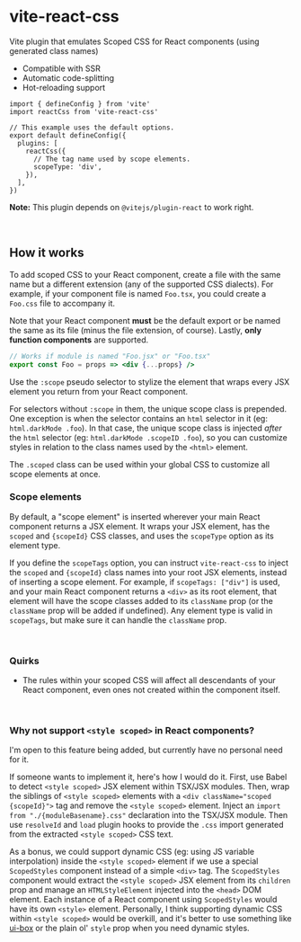 # vite-react-css

Vite plugin that emulates Scoped CSS for React components (using generated class names)

- Compatible with SSR
- Automatic code-splitting
- Hot-reloading support

```tsx
import { defineConfig } from 'vite'
import reactCss from 'vite-react-css'

// This example uses the default options.
export default defineConfig({
  plugins: [
    reactCss({
      // The tag name used by scope elements.
      scopeType: 'div',
    }),
  ],
})
```

**Note:** This plugin depends on `@vitejs/plugin-react` to work right.

&nbsp;

## How it works

To add scoped CSS to your React component, create a file with the same name but a different extension (any of the supported CSS dialects). For example, if your component file is named `Foo.tsx`, you could create a `Foo.css` file to accompany it.

Note that your React component **must** be the default export or be named the same as its file (minus the file extension, of course). Lastly, **only function components** are supported.

```jsx
// Works if module is named "Foo.jsx" or "Foo.tsx"
export const Foo = props => <div {...props} />
```

Use the `:scope` pseudo selector to stylize the element that wraps every JSX element you return from your React component.

For selectors without `:scope` in them, the unique scope class is prepended. One exception is when the selector contains an `html` selector in it (eg: `html.darkMode .foo`). In that case, the unique scope class is injected _after_ the `html` selector (eg: `html.darkMode .scopeID .foo`), so you can customize styles in relation to the class names used by the `<html>` element.

The `.scoped` class can be used within your global CSS to customize all scope elements at once.

### Scope elements

By default, a "scope element" is inserted wherever your main React component returns a JSX element. It wraps your JSX element, has the `scoped` and `{scopeId}` CSS classes, and uses the `scopeType` option as its element type.

If you define the `scopeTags` option, you can instruct `vite-react-css` to inject the `scoped` and `{scopeId}` class names into your root JSX elements, instead of inserting a scope element. For example, if `scopeTags: ["div"]` is used, and your main React component returns a `<div>` as its root element, that element will have the scope classes added to its `className` prop (or the `className` prop will be added if undefined). Any element type is valid in `scopeTags`, but make sure it can handle the `className` prop.

&nbsp;

### Quirks

- The rules within your scoped CSS will affect all descendants of your React component, even ones not created within the component itself.

&nbsp;

### Why not support `<style scoped>` in React components?

I'm open to this feature being added, but currently have no personal need for it.

If someone wants to implement it, here's how I would do it. First, use Babel to detect `<style scoped>` JSX element within TSX/JSX modules. Then, wrap the siblings of `<style scoped>` elements with a `<div className="scoped {scopeId}">` tag and remove the `<style scoped>` element. Inject an `import from "./{moduleBasename}.css"` declaration into the TSX/JSX module. Then use `resolveId` and `load` plugin hooks to provide the `.css` import generated from the extracted `<style scoped>` CSS text.

As a bonus, we could support dynamic CSS (eg: using JS variable interpolation) inside the `<style scoped>` element if we use a special `ScopedStyles` component instead of a simple `<div>` tag. The `ScopedStyles` component would extract the `<style scoped>` JSX element from its `children` prop and manage an `HTMLStyleElement` injected into the `<head>` DOM element. Each instance of a React component using `ScopedStyles` would have its own `<style>` element. Personally, I think supporting dynamic CSS within `<style scoped>` would be overkill, and it's better to use something like [ui-box](https://github.com/segmentio/ui-box) or the plain ol' `style` prop when you need dynamic styles.
